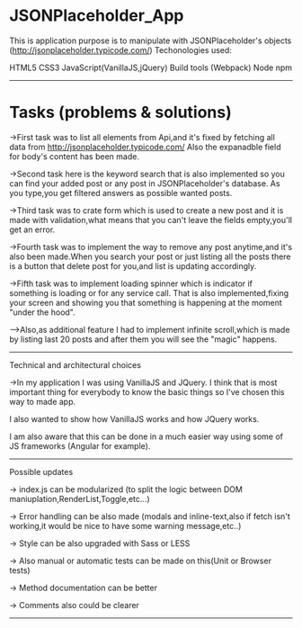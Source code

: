 # JSONPlaceholder_App

This is application purpose is to manipulate with JSONPlaceholder's objects (http://jsonplaceholder.typicode.com/)
Techonologies used:

HTML5
CSS3
JavaScript(VanillaJS,jQuery)
Build tools (Webpack)
Node
npm
___________________________________________________________________________


<h1>Tasks (problems & solutions)</h1>


->First task was to list all elements from Api,and it's fixed by fetching all data from http://jsonplaceholder.typicode.com/
Also the expanadble field for body's content has been made.

->Second task here is the keyword search that is also implemented so you can find your added post or any post in JSONPlaceholder's database.
As you type,you get filtered answers as possible wanted posts.

->Third task was to crate form which is used to create a new post and it is made with validation,what means that you can't leave the fields empty,you'll get an error.

->Fourth task was to implement the way to remove any post anytime,and it's also been made.When you search your post or just listing all the posts there is a button that delete post for you,and list is updating accordingly.

->Fifth task was to implement loading spinner which is indicator if something is loading or for any service call. That is also implemented,fixing your screen and showing you that something is happening at the moment "under the hood".

-->Also,as additional feature I had to implement infinite scroll,which is made by listing last 20 posts and after them you will see the "magic" happens.

___________________________________________________________________________

Technical and architectural choices

->In my application I was using VanillaJS and JQuery. I think that is most important thing for everybody to know the basic things so I've chosen this way to made app.

I also wanted to show how VanillaJS works and how JQuery works.

I am also aware that this can be done in a much easier way using some of JS frameworks (Angular for example).

___________________________________________________________________________


Possible updates

-> index.js can be modularized (to split the logic between DOM maniuplation,RenderList,Toggle,etc...)

-> Error handling can be also made (modals and inline-text,also if fetch isn't working,it would be nice to have some warning message,etc..)

-> Style can be also upgraded with Sass or LESS

-> Also manual or automatic tests can be made on this(Unit or Browser tests)

-> Method documentation can be better

-> Comments also could be clearer
___________________________________________________________________________








